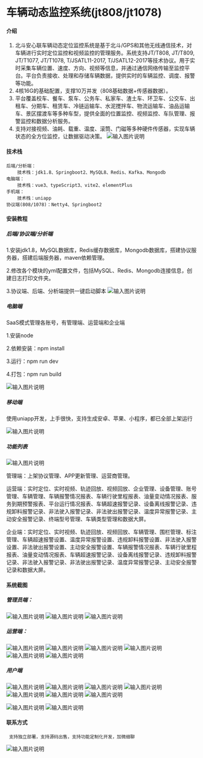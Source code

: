 # 车辆动态监控系统(jt808/jt1078)

#### 介绍

1. 北斗安心联车辆动态定位监控系统是基于北斗/GPS和其他无线通信技术，对车辆进行实时定位监控和视频监控的管理服务。系统支持JT/T808, JT/T809, JT/T1077, JT/T1078, T/JSATL11-2017, T/JSATL12-2017等技术协议。用于实时采集车辆位置、速度、方向、视频等信息，并通过通信网络传输至监控平台。平台负责接收、处理和存储车辆数据，提供实时的车辆监控、调度、报警等功能。
2. 4核16G的基础配置，支撑10万并发（808基础数据+传感器数据）。
3. 平台覆盖校车、餐车、泵车、公务车、私家车、渣土车、环卫车、公交车、出租车、分期车、租赁车、冷链运输车、水泥搅拌车、物流运输车、油品运输车、景区摆渡车等多种车型，提供全面的位置监控、视频监控、车队管理、报警监控和数据分析服务。
4. 支持对接视频、油耗、载重、温度、滚筒、门磁等多种硬件传感器，实现车辆状态的全方位监控，让数据驱动决策。
   ![输入图片说明](20241217141628.png)

#### 技术栈

```
后端/分析端：
    技术栈：jdk1.8、Springboot2、MySQL8、Redis、Kafka、Mongodb
电脑端：
    技术栈：vue3、typeScript3、vite2、elementPlus
手机端：
    技术栈：uniapp
协议端(808/1078)：Netty4、Springboot2
```

#### 安装教程

##### 后端/协议端/分析端

1.安装jdk1.8，MySQL数据库，Redis缓存数据库，Mongodb数据库，搭建协议服务器，搭建后端服务器，maven依赖管理。

2.修改各个模块的yml配置文件，包括MySQL、Redis、Mongodb连接信息，创建日志打印文件夹。

3.协议端、后端、分析端提供一键启动脚本
![输入图片说明](20241217113259.png)

##### 电脑端

SaaS模式管理各账号，有管理端、运营端和企业端

1.安装node

2.依赖安装：npm install 

3.运行：npm run dev 

4.打包：npm run build

![输入图片说明](20241217123348.png)

##### 移动端

使用uniapp开发，上手很快，支持生成安卓、苹果、小程序，都已全部上架运行

![输入图片说明](20241217123433.png)

##### 功能列表

![输入图片说明](20241217160248.jpg)

管理端：上架协议管理、APP更新管理、运营商管理。

运营端：实时定位、实时视频、轨迹回放、视频回放、企业管理、设备管理、账号管理、车辆管理、车辆报警情况报表、车辆行驶里程报表、油量变动情况报表、服务到期预警报表、平台运行情况报表、车辆超速报警记录、设备离线报警记录、违规卸料报警记录、非法驶入报警记录、非法驶出报警记录、温度异常报警记录、主动安全报警记录、终端型号管理、车辆类型管理和数据大屏。

企业端：实时定位、实时视频、轨迹回放、视频回放、车辆管理、围栏管理、标注管理、车辆超速报警设置、温度异常报警设置、违规卸料报警设置、非法驶入报警设置、非法驶出报警设置、主动安全报警设置、车辆报警情况报表、车辆行驶里程报表、油量变动情况报表、车辆超速报警记录、设备离线报警记录、违规卸料报警记录、非法驶入报警记录、非法驶出报警记录、温度异常报警记录、主动安全报警记录和数据大屏。

#### 系统截图

##### 管理员端：

![输入图片说明](login_20241217124751.png)
![输入图片说明](admin_20241217124649.png)
![输入图片说明](admin_20241217124740.png)

##### 运营端：

![输入图片说明](operator-1.png)
![输入图片说明](operator-2.png)
![输入图片说明](operator-3.png)
![输入图片说明](operator-4.png)
![输入图片说明](operator-5.png)
![输入图片说明](operator-6.png)

##### 用户端

![输入图片说明](20241217150050.png)
![输入图片说明](20241217150051.png)
![输入图片说明](20241217150052.png)
![输入图片说明](20241217142122.png)
![输入图片说明](20241217141952.png)
![输入图片说明](20241217141827.png)
![输入图片说明](20241217141253.png)

![输入图片说明](20241217141253.png)
![输入图片说明](20241217141254.png)

#### 联系方式

```
 支持独立部署，支持源码出售，支持功能定制化开发，加微细聊
```

![输入图片说明](20241217161339.jpg)